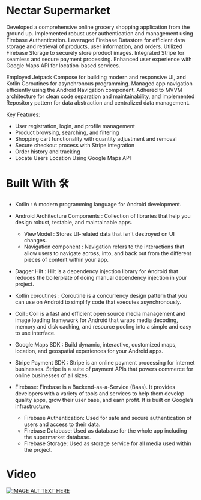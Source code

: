 # Nectar Supermarket

Developed a comprehensive online grocery shopping application from the ground up. Implemented robust user authentication and management using Firebase Authentication. Leveraged Firebase Datastore for efficient data storage and retrieval of products, user information, and orders. Utilized Firebase Storage to securely store product images. Integrated Stripe for seamless and secure payment processing. Enhanced user experience with Google Maps API for location-based services.

Employed Jetpack Compose for building modern and responsive UI, and Kotlin Coroutines for asynchronous programming. Managed app navigation efficiently using the Android Navigation component. Adhered to MVVM architecture for clean code separation and maintainability, and implemented Repository pattern for data abstraction and centralized data management.

Key Features:

* User registration, login, and profile management
* Product browsing, searching, and filtering
* Shopping cart functionality with quantity adjustment and removal
* Secure checkout process with Stripe integration
* Order history and tracking
* Locate Users Location Using Google Maps API

# Built With 🛠

* Kotlin : A modern programming language for Android development.
* Android Architecture Components : Collection of libraries that help you design robust, testable, and maintainable apps.

   * ViewModel : Stores UI-related data that isn't destroyed on UI changes.
   * Navigation component : Navigation refers to the interactions that allow users to navigate across, into, and back out from the different pieces of content within your app.
  
* Dagger Hilt : Hilt is a dependency injection library for Android that reduces the boilerplate of doing manual dependency injection in your project.
* Kotlin coroutines : Coroutine is a concurrency design pattern that you can use on Android to simplify code that executes asynchronously.
* Coil : Coil is a fast and efficient open source media management and image loading framework for Android that wraps media decoding, memory and disk caching, and resource pooling into a simple and easy to use interface.
* Google Maps SDK : Build dynamic, interactive, customized maps, location, and geospatial experiences for your Android apps.
* Stripe Payment SDK : Stripe is an online payment processing for internet businesses. Stripe is a suite of payment APIs that powers commerce for online businesses of all sizes.
* Firebase: Firebase is a Backend-as-a-Service (Baas). It provides developers with a variety of tools and services to help them develop quality apps, grow their user base, and earn profit. It is built on Google’s infrastructure.
  * Firebase Authentication: Used for safe and secure authentication of users and access to their data.
  * Firebase Database: Used as database for the whole app including the supermarket database.
  * Firebase Storage: Used as storage service for all media used within the project.
 
# Video

[![IMAGE ALT TEXT HERE](https://img.youtube.com/vi/v3KQWInWoK4/0.jpg)](https://www.youtube.com/watch?v=v3KQWInWoK4)


